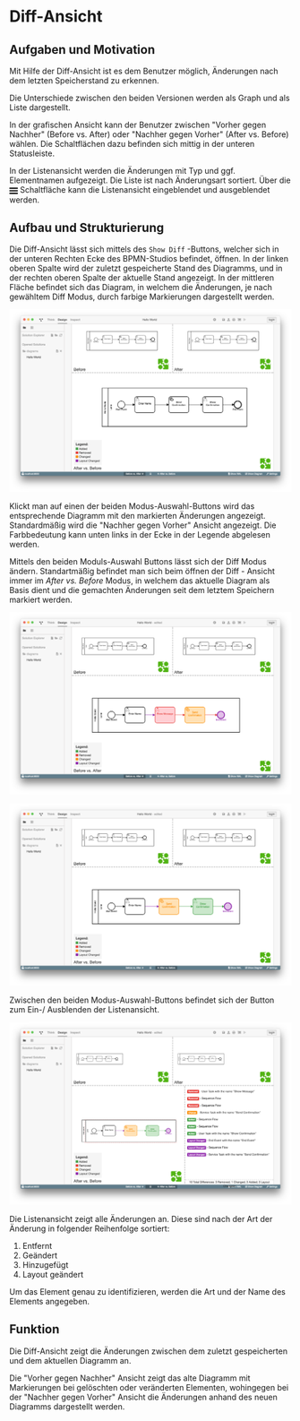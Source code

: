 # Diff-Ansicht

## Aufgaben und Motivation

Mit Hilfe der Diff-Ansicht ist es dem Benutzer möglich, Änderungen nach dem letzten
Speicherstand zu erkennen.

Die Unterschiede zwischen den beiden Versionen werden als Graph und als Liste
dargestellt.

In der grafischen Ansicht kann der Benutzer zwischen "Vorher gegen Nachher"
(Before vs. After) oder "Nachher gegen Vorher" (After vs. Before) wählen. Die
Schaltflächen dazu befinden sich mittig in der unteren Statusleiste.

In der Listenansicht werden die Änderungen mit Typ und ggf. Elementnamen
aufgezeigt. Die Liste ist nach Änderungsart sortiert. Über die
<img src="icons/bars-solid.svg" width="15" height="15" align="center">
Schaltfläche kann die Listenansicht eingeblendet und
ausgeblendet werden.

## Aufbau und Strukturierung

Die Diff-Ansicht lässt sich mittels des `Show Diff` -Buttons, welcher sich in
der unteren Rechten Ecke des BPMN-Studios befindet, öffnen. In der linken
oberen Spalte wird der zuletzt gespeicherte Stand des Diagramms, und in der
rechten oberen Spalte der aktuelle Stand angezeigt. In der mittleren Fläche
befindet sich das Diagram, in welchem die Änderungen, je nach gewähltem Diff
Modus, durch farbige Markierungen dargestellt werden.

![Diff-Ansicht Startansicht](./images/diff-view-start.png)

Klickt man auf einen der beiden Modus-Auswahl-Buttons wird das entsprechende
Diagramm mit den markierten Änderungen angezeigt.
Standardmäßig wird die "Nachher gegen Vorher" Ansicht angezeigt.
Die Farbbedeutung kann unten links in der Ecke in der Legende abgelesen
werden.

Mittels den beiden Moduls-Auswahl Buttons lässt sich der Diff Modus ändern.
Standartmäßig befindet man sich beim öffnen der Diff - Ansicht immer im
_After vs. Before_ Modus, in welchem das aktuelle Diagram als Basis dient und
die gemachten Änderungen seit dem letztem Speichern markiert werden.

![Vorher zu Nachher](./images/diff-view-vorher.png)

![Nachher zu Vorher](./images/diff-view-nachher.png)

Zwischen den beiden Modus-Auswahl-Buttons befindet sich der Button zum Ein-/
Ausblenden der Listenansicht.

![Listenansicht](./images/diff-view-change-list.png)

Die Listenansicht zeigt alle Änderungen an. Diese sind nach der Art
der Änderung in folgender Reihenfolge sortiert:

1. Entfernt
2. Geändert
3. Hinzugefügt
4. Layout geändert

Um das Element genau zu identifizieren, werden die Art und der Name des
Elements angegeben.

## Funktion

Die Diff-Ansicht zeigt die Änderungen zwischen dem zuletzt gespeicherten und dem
aktuellen Diagramm an.

Die "Vorher gegen Nachher" Ansicht zeigt das alte Diagramm mit Markierungen bei
gelöschten oder veränderten Elementen, wohingegen bei der "Nachher gegen Vorher"
Ansicht die Änderungen anhand des neuen Diagramms dargestellt werden.
